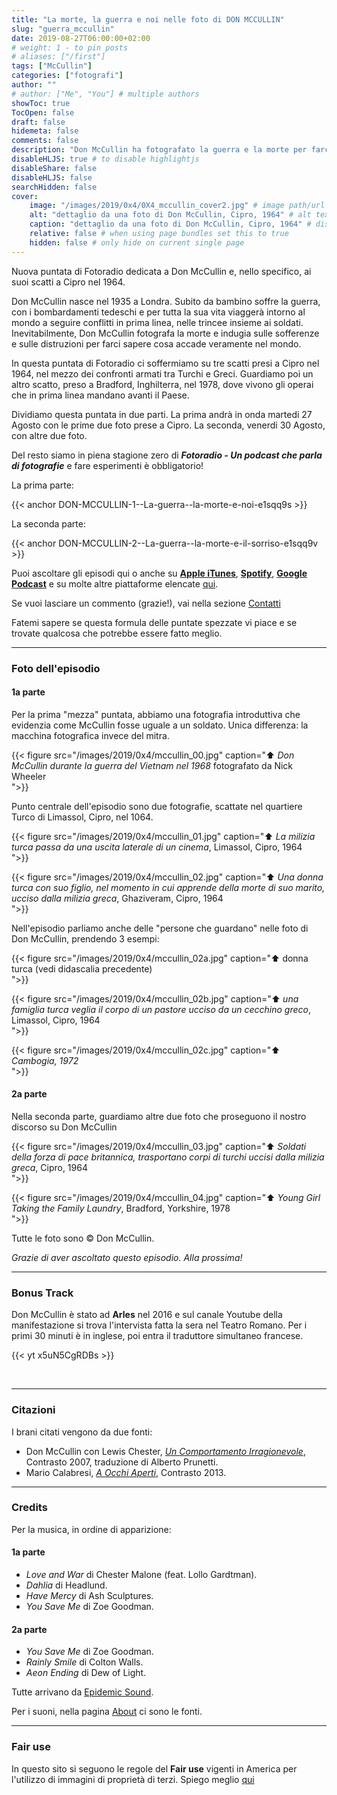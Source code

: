 ```yaml
---
title: "La morte, la guerra e noi nelle foto di DON MCCULLIN"
slug: "guerra_mccullin"
date: 2019-08-27T06:00:00+02:00
# weight: 1 - to pin posts
# aliases: ["/first"]
tags: ["McCullin"]
categories: ["fotografi"]
author: ""
# author: ["Me", "You"] # multiple authors
showToc: true
TocOpen: false
draft: false
hidemeta: false
comments: false
description: "Don McCullin ha fotografato la guerra e la morte per farci sapere cosa succede nel mondo"
disableHLJS: true # to disable highlightjs
disableShare: false
disableHLJS: false
searchHidden: false
cover:
    image: "/images/2019/0x4/0X4_mccullin_cover2.jpg" # image path/url
    alt: "dettaglio da una foto di Don McCullin, Cipro, 1964" # alt text
    caption: "dettaglio da una foto di Don McCullin, Cipro, 1964" # display caption under cover
    relative: false # when using page bundles set this to true
    hidden: false # only hide on current single page
---
```


Nuova puntata di Fotoradio dedicata a Don McCullin e, nello specifico, ai suoi scatti a Cipro nel 1964.
<!--more-->

Don McCullin nasce nel 1935 a Londra. Subito da bambino soffre la guerra, con i bombardamenti tedeschi e per tutta la sua vita viaggerà intorno al mondo a seguire conflitti in prima linea, nelle trincee insieme ai soldati. Inevitabilmente, Don McCullin fotografa la morte e indugia sulle sofferenze e sulle distruzioni per farci sapere cosa accade veramente nel mondo.

In questa puntata di Fotoradio ci soffermiamo su tre scatti presi a Cipro nel 1964, nel mezzo dei confronti armati tra Turchi e Greci. Guardiamo poi un altro scatto, preso a Bradford, Inghilterra, nel 1978, dove vivono gli operai che in prima linea mandano avanti il Paese.

Dividiamo questa puntata in due parti. La prima andrà in onda martedi 27 Agosto con le prime due foto prese a Cipro. La seconda, venerdi 30 Agosto, con altre due foto.

Del resto siamo in piena stagione zero di **_Fotoradio - Un podcast che parla di fotografie_** e fare esperimenti è obbligatorio!

La prima parte:

{{< anchor DON-MCCULLIN-1--La-guerra--la-morte-e-noi-e1sqq9s >}}

La seconda parte:

{{< anchor DON-MCCULLIN-2--La-guerra--la-morte-e-il-sorriso-e1sqq9v >}}

Puoi ascoltare gli episodi qui o anche su [**Apple iTunes**](https://links.fotoradio.info/apple), [**Spotify**](https://links.fotoradio.info/spotify), [**Google Podcast**](https://links.fotoradio.info/google) e su molte altre piattaforme elencate [qui](/static_page/listen/).

Se vuoi lasciare un commento (grazie!), vai nella sezione [Contatti](/contact/)

Fatemi sapere se questa formula delle puntate spezzate vi piace e se trovate qualcosa che potrebbe essere fatto meglio.

- - -

### Foto dell'episodio

#### 1a parte

Per la prima "mezza" puntata, abbiamo una fotografia introduttiva che evidenzia come McCullin fosse uguale a un soldato. Unica differenza: la macchina fotografica invece del mitra.

{{< figure src="/images/2019/0x4/mccullin_00.jpg" caption="⬆︎ _Don McCullin durante la guerra del Vietnam nel 1968_ fotografato da Nick Wheeler<br> ">}}

Punto centrale dell'episodio sono due fotografie, scattate nel quartiere Turco di Limassol, Cipro, nel 1064.

{{< figure src="/images/2019/0x4/mccullin_01.jpg" caption="⬆︎ _La milizia turca passa da una uscita laterale di un cinema_, Limassol, Cipro, 1964<br> ">}}

{{< figure src="/images/2019/0x4/mccullin_02.jpg" caption="⬆︎ _Una donna turca con suo figlio, nel momento in cui apprende della morte di suo marito, ucciso dalla milizia greca_, Ghaziveram, Cipro, 1964<br> ">}}

Nell'episodio parliamo anche delle "persone che guardano" nelle foto di Don McCullin, prendendo 3 esempi:

{{< figure src="/images/2019/0x4/mccullin_02a.jpg" caption="⬆︎ donna turca (vedi didascalia precedente)<br> ">}}

{{< figure src="/images/2019/0x4/mccullin_02b.jpg" caption="⬆︎ _una famiglia turca veglia il corpo di un pastore ucciso da un cecchino greco_, Limassol, Cipro, 1964<br> ">}}

{{< figure src="/images/2019/0x4/mccullin_02c.jpg" caption="⬆︎ _Cambogia, 1972_<br> ">}}


#### 2a parte

Nella seconda parte, guardiamo altre due foto che proseguono il nostro discorso su Don McCullin

{{< figure src="/images/2019/0x4/mccullin_03.jpg" caption="⬆︎ _Soldati della forza di pace britannica, trasportano corpi di turchi uccisi dalla milizia greca_, Cipro, 1964<br> ">}}

{{< figure src="/images/2019/0x4/mccullin_04.jpg" caption="⬆︎ _Young Girl Taking the Family Laundry_, Bradford, Yorkshire, 1978<br> ">}}


Tutte le foto sono © Don McCullin.

_Grazie di aver ascoltato questo episodio. Alla prossima!_

- - -

### Bonus Track

Don McCullin è stato ad **Arles** nel 2016 e sul canale Youtube della manifestazione si trova l'intervista fatta la sera nel Teatro Romano. Per i primi 30 minuti è in inglese, poi entra il traduttore simultaneo francese.

{{< yt x5uN5CgRDBs >}}

<br>

- - -

### Citazioni

I brani citati vengono da due fonti:

- Don McCullin con Lewis Chester, [_Un Comportamento Irragionevole_](http://www.contrastobooks.com/product_info.php?products_id=305), Contrasto 2007, traduzione di Alberto Prunetti.
- Mario Calabresi, [_A Occhi Aperti_](http://www.contrastobooks.com/product_info.php?products_id=532), Contrasto 2013.


<!--

- - -
### Errata corrige

-->


<!--
- - -

### Altri link

- La puntata di **Be My Diary** di Rossella Pivanti citata nell'episodio è ascoltabile a questo (<a target="blank" href="https://www.spreaker.com/user/bemydiary/bmd-s02e10-finito">link</a>)

-->

- - -

### Credits

Per la musica, in ordine di apparizione:

#### 1a parte

- _Love and War_ di Chester Malone (feat. Lollo Gardtman).
- _Dahlia_ di Headlund.
- _Have Mercy_ di Ash Sculptures.
- _You Save Me_ di Zoe Goodman.


#### 2a parte

- _You Save Me_ di Zoe Goodman.
- _Rainly Smile_ di Colton Walls.
- _Aeon Ending_ di Dew of Light.


Tutte arrivano da [Epidemic Sound](https://www.epidemicsound.com/).

Per i suoni, nella pagina [About](/about/) ci sono le fonti.

- - -

### Fair use

In questo sito si seguono le regole del **Fair use** vigenti in America per l'utilizzo di immagini di proprietà di terzi. Spiego meglio [qui](/static_page/fair_use/)
